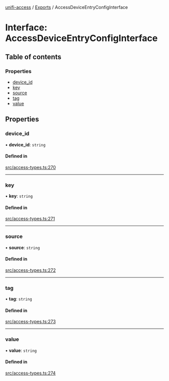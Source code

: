 [unifi-access](../README.md) / [Exports](../modules.md) / AccessDeviceEntryConfigInterface

# Interface: AccessDeviceEntryConfigInterface

## Table of contents

### Properties

- [device\_id](AccessDeviceEntryConfigInterface.md#device_id)
- [key](AccessDeviceEntryConfigInterface.md#key)
- [source](AccessDeviceEntryConfigInterface.md#source)
- [tag](AccessDeviceEntryConfigInterface.md#tag)
- [value](AccessDeviceEntryConfigInterface.md#value)

## Properties

### device\_id

• **device\_id**: `string`

#### Defined in

[src/access-types.ts:270](https://github.com/hjdhjd/unifi-access/blob/e0dcb0f/src/access-types.ts#L270)

___

### key

• **key**: `string`

#### Defined in

[src/access-types.ts:271](https://github.com/hjdhjd/unifi-access/blob/e0dcb0f/src/access-types.ts#L271)

___

### source

• **source**: `string`

#### Defined in

[src/access-types.ts:272](https://github.com/hjdhjd/unifi-access/blob/e0dcb0f/src/access-types.ts#L272)

___

### tag

• **tag**: `string`

#### Defined in

[src/access-types.ts:273](https://github.com/hjdhjd/unifi-access/blob/e0dcb0f/src/access-types.ts#L273)

___

### value

• **value**: `string`

#### Defined in

[src/access-types.ts:274](https://github.com/hjdhjd/unifi-access/blob/e0dcb0f/src/access-types.ts#L274)
